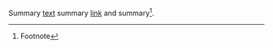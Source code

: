 <!-- markdownlint-disable -->

Summary [text](../Document.md) summary [link][link] and summary[^1].

[link]: ../Document.md (title)

[^1]: Footnote
